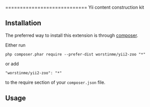 
============================
Yii content construction kit

Installation
------------

The preferred way to install this extension is through [composer](http://getcomposer.org/download/).

Either run

```
php composer.phar require --prefer-dist worstinme/yii2-zoo "*"
```

or add

```
"worstinme/yii2-zoo": "*"
```

to the require section of your `composer.json` file.


Usage
-----
